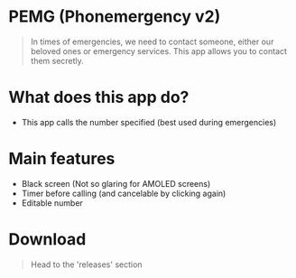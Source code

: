 # PEMG (Phonemergency v2)
> In times of emergencies, we need to contact someone, either our beloved ones or emergency services. This app allows you to contact them secretly.

# What does this app do?
- This app calls the number specified (best used during emergencies)

# Main features
- Black screen (Not so glaring for AMOLED screens)
- Timer before calling (and cancelable by clicking again)
- Editable number

# Download
> Head to the 'releases' section
